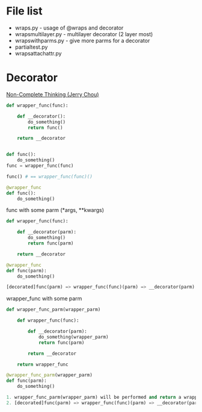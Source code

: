 File list
====

-   wraps.py - usage of \@wraps and decorator
-   wrapsmultilayer.py - multilayer decorator (2 layer most)
-   wrapswithparms.py - give more parms for a decorator
-   partialtest.py
-   wrapsattachattr.py



Decorator
====

[Non-Complete Thinking (Jerry Chou)](http://www.cnblogs.com/Jerry-Chou/archive/2012/05/23/python-decorator-explain.html)

```python
def wrapper_func(func):

    def __decorator():
        do_something()
        return func()

    return __decorator


def func():
    do_something()
func = wrapper_func(func)

func() # == wrapper_func(func)()

@wrapper_func
def func():
    do_something()

```

func with some parm (\*args, \*\*kwargs)

```python
def wrapper_func(func):

    def __decorator(parm):
        do_something()
        return func(parm)

    return __decorator

@wrapper_func
def func(parm):
    do_something()

[decorated]func(parm) => wrapper_func(func)(parm) => __decorator(parm) => [real]func(parm)

```

wrapper_func with some parm

```python
def wrapper_func_parm(wrapper_parm)

    def wrapper_func(func):

        def __decorator(parm):
            do_something(wrapper_parm)
            return func(parm)

        return __decorator

    return wrapper_func

@wrapper_func_parm(wrapper_parm)
def func(parm):
    do_something()

1. wrapper_func_parm(wrapper_parm) will be performed and return a wrapper "wrapper_func(func)"
2. [decorated]func(parm) => wrapper_func(func)(parm) => __decorator(parm) => [real]func(parm)

```
